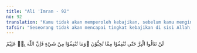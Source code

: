 ```yaml
---
title: "Ali 'Imran - 92"
no: 92
translation: "Kamu tidak akan memperoleh kebajikan, sebelum kamu menginfakkan sebagian harta yang kamu cintai. Dan apa pun yang kamu infakkan, tentang hal itu sungguh, Allah Maha Mengetahui."
tafsir: "Seseorang tidak akan mencapai tingkat kebajikan di sisi Allah, sebelum ia dengan ikhlas menafkahkan harta yang dicintainya di jalan Allah. Yang dimaksud dengan harta yang dicintai adalah harta yang kita cintai. Ayat ini erat hubungannya dengan firman Allah.\n\nWahai orang-orang yang beriman! Infakkanlah sebagian dari hasil usahamu yang baik-baik ¦ (al-Baqarah/2:267).\n\nSetelah ayat ini diturunkan, para sahabat Nabi berlomba-lomba berbuat kebaikan. Di antaranya, Abu thalhah al-Anshari, seorang hartawan di kalangan Ansar datang kepada Nabi saw memberikan sebidang kebun kurma yang sangat dicintainya untuk dinafkahkan di jalan Allah.\n\nPemberian itu diterima oleh Nabi dengan baik dan memuji keikhlasannya. Rasulullah menasihatkan agar harta itu dinafkahkan kepada karib kerabatnya, maka thalhah membagi-bagikannya kepada karib kerabatnya. Dengan demikian ia mendapat pahala sedekah dan pahala mempererat hubungan silaturrahmi dengan keluarganya. Setelah itu datang pula Umar bin al-Khaththab menyerahkan sebidang kebunnya yang ada di Khaibar, Nabi saw menyuruh pula agar kebun itu tetap dipelihara, hanya hasil dari kebun itu merupakan wakaf dari Umar."
---
```


لَنْ تَنَالُوا الْبِرَّ حَتّٰى تُنْفِقُوْا مِمَّا تُحِبُّوْنَ ۗوَمَا تُنْفِقُوْا مِنْ شَيْءٍ فَاِنَّ اللّٰهَ بِهٖ عَلِيْمٌ 

